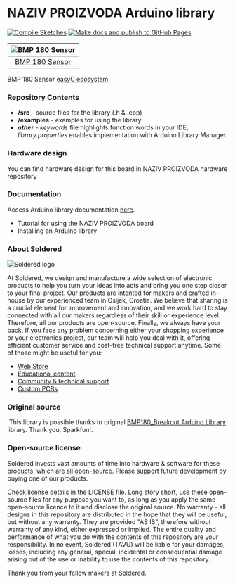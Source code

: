 # NAZIV PROIZVODA Arduino library

[![Compile Sketches](http://github-actions.40ants.com/e-radionicacom/Soldered-BMP180-Arduino-Library/matrix.svg?branch=dev&only=Compile%20Sketches)](https://github.com/e-radionicacom/Soldered-BMP180-Arduino-Library/actions/workflows/compile_test.yml)
[![Make docs and publish to GitHub Pages](https://github.com/e-radionicacom/Soldered-BMP180-Arduino-Library/actions/workflows/make_docs.yml/badge.svg?branch=dev)](https://github.com/e-radionicacom/Soldered-BMP180-Arduino-Library/actions/workflows/make_docs.yml)

| ![BMP 180 Sensor](https://upload.wikimedia.org/wikipedia/commons/8/8f/Example_image.svg) |
| :---------------------------------------------------------------------------------------------: |
| [BMP 180 Sensor](https://www.solde.red/SKU)                                                            |

BMP 180 Sensor [easyC ecosystem](https://www.soldered.com/easyC). 

### Repository Contents
- **/src** - source files for the library (.h & .cpp)
- **/examples** - examples for using the library
- ***other*** - *keywords* file highlights function words in your IDE, *library.properties* enables implementation with Arduino Library Manager.

### Hardware design
You can find hardware design for this board in NAZIV PROIZVODA hardware repository

### Documentation

Access Arduino library documentation [here](https://e-radionicacom.github.io/Soldered-Generic-Arduino-Library/).

- Tutorial for using the NAZIV PROIZVODA board
- Installing an Arduino library

### About Soldered
![Soldered logo](https://raw.githubusercontent.com/e-radionicacom/Soldered-Generic-Arduino-Library/dev/extras/Logo%20horizontal-2.svg)

At Soldered, we design and manufacture a wide selection of electronic products to help you turn your ideas into acts and bring you one step closer to your final project. Our products are intented for makers and crafted in-house by our experienced team in Osijek, Croatia. We believe that sharing is a crucial element for improvement and innovation, and we work hard to stay connected with all our makers regardless of their skill or experience level. Therefore, all our products are open-source. Finally, we always have your back. If you face any problem concerning either your shopping experience or your electronics project, our team will help you deal with it, offering efficient customer service and cost-free technical support anytime. Some of those might be useful for you:

- [Web Store](https://www.soldered.com)
- [Educational content](https://learn.soldered.com)
- [Community & technical support](https://community.soldered.com)
- [Custom PCBs](https://pcb.soldered.com)


### Original source
​
This library is possible thanks to original [BMP180_Breakout Arduino Library](https://github.com/sparkfun/BMP180_Breakout_Arduino_Library) library. Thank you, Sparkfun!. 


### Open-source license
Soldered invests vast amounts of time into hardware & software for these products, which are all open-source. Please support future development by buying one of our products. 

Check license details in the LICENSE file. Long story short, use these open-source files for any purpose you want to, as long as you apply the same open-source licence to it and disclose the original source. No warranty - all designs in this repository are distributed in the hope that they will be useful, but without any warranty. They are provided "AS IS", therefore without warranty of any kind, either expressed or implied. The entire quality and performance of what you do with the contents of this repository are your responsibility. In no event, Soldered (TAVU) will be liable for your damages, losses, including any general, special, incidental or consequential damage arising out of the use or inability to use the contents of this repository. 

Thank you from your fellow makers at Soldered.

